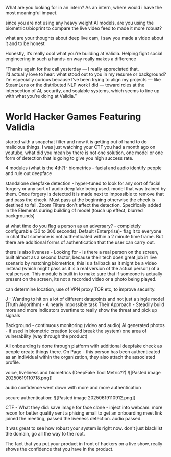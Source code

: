 
What are you looking for in an intern? As an intern, where would i have the most meaningful impact.

since you are not using any heavy weight AI models, are you using the biometrics/bioprint to compare the live video feed to made it more robust?

what are your thoughts about deep live cam, i saw you made a video about it and to be honest 

Honestly, it’s really cool what you’re building at Validia. Helping fight social engineering in such a hands-on way really makes a difference

“Thanks again for the call yesterday — I really appreciated that.  
I’d actually love to hear: what stood out to you in my resume or background? I’m especially curious because I’ve been trying to align my projects — like SteamLens or the distributed NLP work I did — toward roles at the intersection of AI, security, and scalable systems, which seems to line up with what you’re doing at Validia.”

# World Hacker Games Featuring Validia
started with a snapchat filter and now it is getting out of hand to do malicious things.
I was just watching your CTF you had a month ago on youtube,
what did you mean by there is not one solution, one model or one form of detection that is going to give you high success rate.

4 modules (what is the 4th?)- 
biometrics - facial and audio identify people and rule out deepface

standalone deepfake detection - hyper-tuned to look for any sort of facial forgery or any sort of audio deepfake being used. model that was trained by them. Once  forgery is detected it is made next to impossible to remove that and pass the check. Must pass at the beginning otherwise the check is destined to fail. Zoom Filters don't affect the detection. Specifically added in the Elements during building of model (touch up effect, blurred backgrounds)

at what time do you flag a person as an adversary? - completely configurable (30 to 300 seconds). Default (Enterprise)- flag it to everyone in chat that someone is not authenticated within a 2 minute time frame. But there are additional forms of authentication that the user can carry out.

there is also liveness - Looking for - is there a real person on the screen, built almost as a second factor, because their tech does great job in live scenario by matching biometrics, this is a fallback as it might be a video instead (which might pass as it is a real version of the actual person) of a real person. This module is built in to make sure that if  someone is actually present on the screen, its not a recorded video or a photo being played.


can determine location, use of VPN proxy TOR etc, to improve security.

J - Wanting to hit on a lot of different datapoints and not just a single model (Truth Algorithm) - A nearly impossible task 
Their Approach - Steadily build more and more indicators overtime to really show the threat and pick up signals 


Background - continuous monitoring (video and audio)
AI generated photos - if used in biometric creation (could break the system) one area of vulnerability (way through the product)

All onboarding is done through platform with additional deepfake check as people create things there.
On Page - this person has been authenticated as an individual within the organization, they also attach the associated profile.


voice, liveliness and biometrics (DeepFake Tool Metric??)
![[Pasted image 20250619110718.png]]



audio confidence went down with more and more authentication

secure authentication:
![[Pasted image 20250619110912.png]]

CTF - What they did:
save image for face clone - inject into webcam. more recon for better quality
sent a phising email to get an onboarding meet link
 joined the meeting, 
 passed the liveness detection.
audio passed.



It was great to see how robust your system is right now.
don't just blacklist the domain, go all the way to the root. 


The fact that you put your product in front of hackers on a live show, really shows the confidence that you have in the product. 